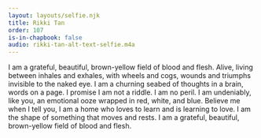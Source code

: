 ```yaml
---
layout: layouts/selfie.njk
title: Rikki Tan
order: 107
is-in-chapbook: false
audio: rikki-tan-alt-text-selfie.m4a
---
```

I am a grateful, beautiful, brown-yellow field of blood and flesh. Alive, living between inhales and exhales, with wheels and cogs, wounds and triumphs invisible to the naked eye. I am a churning seabed of thoughts in a brain, words on a page. I promise I am not a riddle. I am no peril. I am undeniably, like you, an emotional ooze wrapped in red, white, and blue. Believe me when I tell you, I am a home who loves to learn and is learning to love. I am the shape of something that moves and rests. I am a grateful, beautiful, brown-yellow field of blood and flesh.
